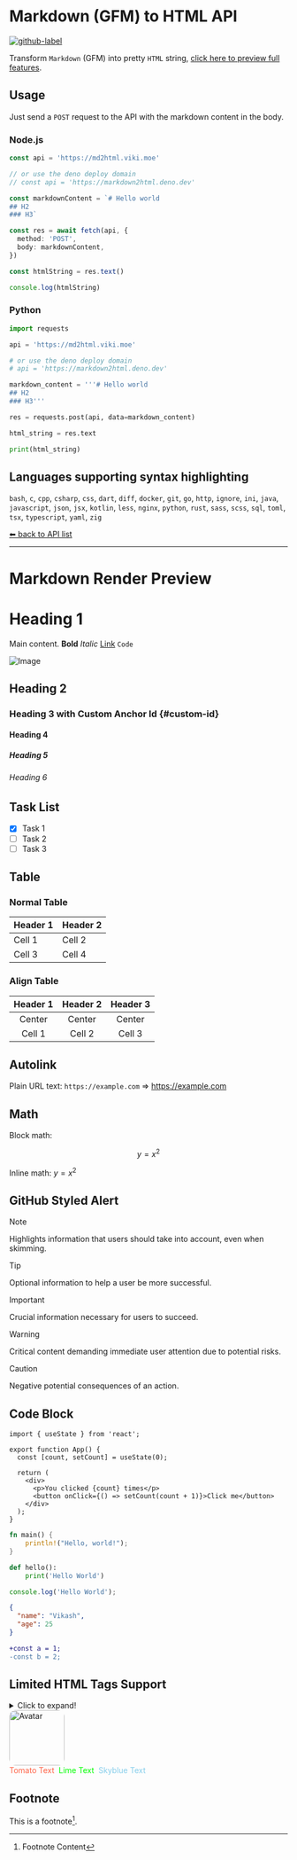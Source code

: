 # Markdown (GFM) to HTML API

[![github-label](https://img.shields.io/badge/gitub-000000?style=for-the-badge&logo=github)](https://github.com/vikiboss/deno-functions/tree/main/functions/markdown2html)

Transform `Markdown` (GFM) into pretty `HTML` string, [click here to preview full features](#markdown-render-preview).

## Usage

Just send a `POST` request to the API with the markdown content in the body.

### Node.js

```ts
const api = 'https://md2html.viki.moe'

// or use the deno deploy domain
// const api = 'https://markdown2html.deno.dev'

const markdownContent = `# Hello world
## H2
### H3`

const res = await fetch(api, {
  method: 'POST',
  body: markdownContent,
})

const htmlString = res.text()

console.log(htmlString)
```

### Python

```python
import requests

api = 'https://md2html.viki.moe'

# or use the deno deploy domain
# api = 'https://markdown2html.deno.dev'

markdown_content = '''# Hello world
## H2
### H3'''

res = requests.post(api, data=markdown_content)

html_string = res.text

print(html_string)
```

## Languages supporting syntax highlighting

`bash`, `c`, `cpp`, `csharp`, `css`, `dart`, `diff`, `docker`, `git`, `go`, `http`, `ignore`, `ini`, `java`, `javascript`, `json`, `jsx`, `kotlin`, `less`, `nginx`, `python`, `rust`, `sass`, `scss`, `sql`, `toml`, `tsx`, `typescript`, `yaml`, `zig`

[⬅ back to API list](https://viki.deno.dev/)

---

# Markdown Render Preview 

# Heading 1

Main content. **Bold** *Italic* [Link](https://example.com) `Code`

![Image](https://blog.viki.moe/favicon.ico)

## Heading 2

### Heading 3 with Custom Anchor Id {#custom-id}

#### Heading 4

##### Heading 5

###### Heading 6

## Task List

- [x] Task 1
- [ ] Task 2
- [ ] Task 3

## Table

### Normal Table

| Header 1 | Header 2 |
| -------- | -------- |
| Cell 1   | Cell 2   |
| Cell 3   | Cell 4   |

### Align Table

| Header 1 | Header 2 | Header 3 |
| :------: | :------: | :------: |
|  Center  |  Center  |  Center  |
|  Cell 1  |  Cell 2  |  Cell 3  |

## Autolink

Plain URL text: `https://example.com` => https://example.com

## Math

Block math:

$$ y = x^2 $$

Inline math: $y = x^2$


## GitHub Styled Alert

> [!NOTE]  
> Highlights information that users should take into account, even when skimming.

> [!TIP]
> Optional information to help a user be more successful.

> [!IMPORTANT]  
> Crucial information necessary for users to succeed.

> [!WARNING]  
> Critical content demanding immediate user attention due to potential risks.

> [!CAUTION]
> Negative potential consequences of an action.

## Code Block

```tsx
import { useState } from 'react';

export function App() {
  const [count, setCount] = useState(0);

  return (
    <div>
      <p>You clicked {count} times</p>
      <button onClick={() => setCount(count + 1)}>Click me</button>
    </div>
  );
}
```

```rust
fn main() {
    println!("Hello, world!");
}
```

```python
def hello():
    print('Hello World')
```

```javascript
console.log('Hello World');
```

```json
{
  "name": "Vikash",
  "age": 25
}
```

```diff
+const a = 1;
-const b = 2;
```

## Limited HTML Tags Support

<details>
  <summary>Click to expand!</summary>
  Content inside details
</details>

<img src="https://avatar.viki.moe" alt="Avatar" width="100" height="100" style="border-radius: 12%;">

<div style="display: flex; gap: 8px;">
  <span style="color: tomato;">Tomato Text</span>
  <span style="color: lime;">Lime Text</span>
  <span style="color: skyblue;">Skyblue Text</span>
</div>

## Footnote

This is a footnote[^1].

[^1]: Footnote Content
